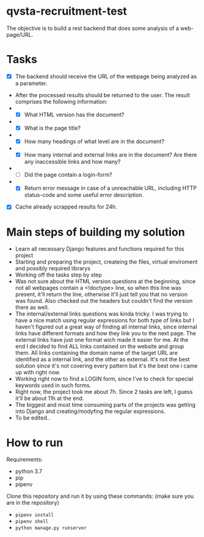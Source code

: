 # qvsta-recruitment-test
The objective is to build a rest backend that does some analysis of a web-page/URL.

# Tasks
- [x] The backend should receive the URL of the webpage being analyzed as a parameter. 
- After the processed results should be returned to the user. The result comprises the following information:
- - [x] What HTML version has the document?
- - [x] What is the page title?
- - [x] How many headings of what level are in the document?
- - [x] How many internal and external links are in the document? Are there any inaccessible links and how many?
- - [ ] Did the page contain a login-form?
- - [x] Return error message in case of a unreachable URL, including HTTP status-code and some useful error description.
- [x] Cache already scrapped results for 24h.
# Main steps of building my solution
- Learn all necessary Django features and functions required for this project
- Starting and preparing the project, createing the files, virtual enviroment and possibly required librarys
- Working off the tasks step by step
- Was not sure about the HTML version questions at the beginning, since not all webpages contain a <!doctype> line, so when this line was present, it'll return the line, otherwise it'll just tell you that no version was found. Also checked out the headers but couldn't find the version there as well.
- The internal/external links questions was kinda tricky. I was trying to have a nice match using regular expressions for both type of links but I haven't figured out a great way of finding all internal links, since internal links have different formats and how they link you to the next page. The external links have just one format wich made it easier for me. At the end I decided to find ALL links contained on the website and group them. All links containing the domain name of the target URL are identified as a internal link, and the other as external. It's not the best solution since it's not covering every pattern but it's the best one i came up with right now.
- Working right now to find a LOGIN form, since I've to check for special keywords used in such forms.
- Right now, the project took me about 7h. Since 2 tasks are left, I guess it'll be about 11h at the end.
- The biggest and most time consuming parts of the projects was getting into Django and creating/modyfing the regular expressions.
- To be edited..

# How to run
Requirements:
- python 3.7
- pip
- pipenv

Clone this repository and run it by using these commands: (make sure you are in the repository)
- `pipenv install`
- `pipenv shell`
- `python manage.py runserver`
